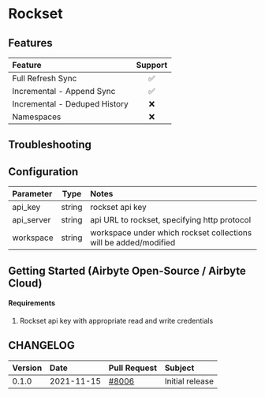# Rockset

## Features

| Feature | Support |
| :--- | :---: |
| Full Refresh Sync | ✅ |
| Incremental - Append Sync | ✅ |
| Incremental - Deduped History | ❌ |
| Namespaces | ❌ | 


## Troubleshooting


## Configuration

| Parameter | Type | Notes |
| :--- | :---: | :--- |
| api_key | string | rockset api key |
| api_server | string | api URL to rockset, specifying http protocol  |
| workspace | string | workspace under which rockset collections will be added/modified |
## Getting Started \(Airbyte Open-Source / Airbyte Cloud\)

#### Requirements

1. Rockset api key with appropriate read and write credentials

## CHANGELOG

| Version | Date | Pull Request | Subject |
| :--- | :--- | :--- | :--- |
| 0.1.0 | 2021-11-15 | [\#8006](https://github.com/airbytehq/airbyte/pull/8006) | Initial release|

